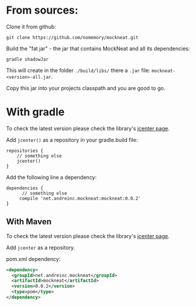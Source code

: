 # From sources:

Clone it from github:

```
git clone https://github.com/nomemory/mockneat.git
```

Build the "fat jar" - the jar that contains MockNeat and all its dependencies: 

```
gradle shadowJar
```

This will create in the folder `./build/libs/` there a `.jar` file: `mockneat-<version>-all.jar`. 

Copy this jar into your projects classpath and you are good to go.

# With gradle

To check the latest version please check the library's [jcenter page](https://bintray.com/nomemory/maven/mockneat).

Add `jcenter()` as a repository in your gradle.build file:

```
repositories {
    // something else
    jcenter()
}
```

Add the following line a dependency:

```
dependencies {
      // something else
     compile 'net.andreinc.mockneat:mockneat:0.0.2'
}
```

## With Maven

To check the latest version please check the library's [jcenter page](https://bintray.com/nomemory/maven/mockneat).

Add `jcenter` as a repository.

pom.xml dependency:

```xml
<dependency>
  <groupId>net.andreinc.mockneat</groupId>
  <artifactId>mockneat</artifactId>
  <version>0.0.2</version>
  <type>pom</type>
</dependency>
```
